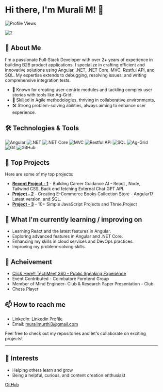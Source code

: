 # Hi there, I'm Murali M! 👋

![Profile Views](https://komarev.com/ghpvc/?username=yourusername&style=flat-square&color=blue)

![2](https://github.com/MuraliDeveloper30/MuraliDeveloper30/assets/113510950/9a35cfd0-00ed-40cc-bb9f-2209c6b5bbde)

## 🚀 About Me

I'm a passionate Full-Stack Developer with over 2+ years of experience in building B2B product applications. I specialize in crafting efficient and innovative solutions using Angular, .NET, .NET Core, MVC, Restful API, and SQL. My expertise extends to debugging, resolving issues, and writing comprehensive integration tests.

- 🌟 Known for creating user-centric modules and tackling complex user stories with tools like Ag-Grid.
- 🧠 Skilled in Agile methodologies, thriving in collaborative environments.
- 🛠️ Strong problem-solving abilities, always aiming to enhance user experience.

## 🛠️ Technologies & Tools

![Angular](https://img.shields.io/badge/-Angular-DD0031?style=flat-square&logo=angular&logoColor=white)
![.NET](https://img.shields.io/badge/-.NET-512BD4?style=flat-square&logo=dotnet&logoColor=white)
![.NET Core](https://img.shields.io/badge/-.NET_Core-512BD4?style=flat-square&logo=dotnet&logoColor=white)
![MVC](https://img.shields.io/badge/-MVC-512BD4?style=flat-square&logo=dotnet&logoColor=white)
![Restful API](https://img.shields.io/badge/-Restful_API-512BD4?style=flat-square&logo=rest&logoColor=white)
![SQL](https://img.shields.io/badge/-SQL-4479A1?style=flat-square&logo=sql&logoColor=white)
![Ag-Grid](https://img.shields.io/badge/-Ag_Grid-29B6F6?style=flat-square&logo=ag-grid&logoColor=white)
![Git](https://img.shields.io/badge/-Git-F05032?style=flat-square&logo=git&logoColor=white)
![GitHub](https://img.shields.io/badge/-GitHub-181717?style=flat-square&logo=github&logoColor=white)


## 🔧 Top Projects

Here are some of my top projects:

- [**Recent Project - 1**](https://github.com/yourusername/project1) - Building  Career Guidance AI - React , Node, Tailwind CSS, Back end fetching External Chat GPT API.
- [**Project - 2**](https://github.com/yourusername/project2) - Creating E-Commerce Books Collection Store - Angular17 Latest version, and SQL.
- [**Project - 3**](https://github.com/yourusername/project3) - 10+ Simple JavaScript Projects and Three.Project

## 🌱 What I'm currently learning / improving on

- Learning React and the latest features in Angular.
- Exploring advanced features in Angular and .NET Core.
- Enhancing my skills in cloud services and DevOps practices.
- Improving my problem-solving skills.

## 🎤 Acheivement
- [Click Here!! TechMeet 360 - Public Speaking Experience ](https://www.linkedin.com/posts/murali-m-1216601ab_opportunity-azure-learning-activity-7084149080955752448-4BsR?utm_source=share&utm_medium=member_desktop)
- Event Contributed - Coimbatore Forntend Group
- Member of Mind Engineer- Club & Research Paper Presentation - Club 
- Chess Player

## 📫 How to reach me

- LinkedIn: [Linkedin Profile](https://www.linkedin.com/in/murali-m-1216601ab/)
- Email: muralimurthi3@gmail.com

Feel free to check out my repositories and let's collaborate on exciting projects!

---
## 🎨 Interests
- Helping others learn and grow
- Being a helpful, curious, and content creation enthusiast

[GitHub](https://github.com/MuraliDeveloper30)
